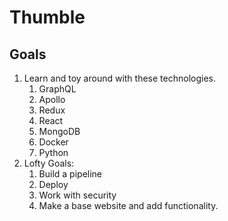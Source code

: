 # Thumble
## Goals
1. Learn and toy around with these technologies.
   1. GraphQL
   2. Apollo
   3. Redux
   4. React
   5. MongoDB
   6. Docker
   7. Python
2. Lofty Goals:
   1. Build a pipeline
   2. Deploy
   3. Work with security
   4. Make a base website and add functionality.